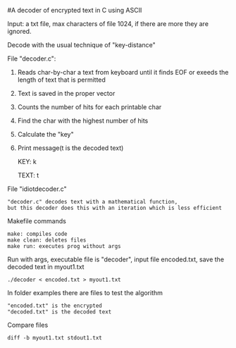 #A decoder of encrypted text in C using ASCII

Input: a txt file, max characters of file 1024, if there are more they are ignored.

Decode with the usual technique of "key-distance"

File "decoder.c":

1) Reads char-by-char a text from keyboard until it finds EOF or exeeds the length of text that is permitted

2) Text is saved in the proper vector

3) Counts the number of hits for each printable char

4) Find the char with the highest number of hits

5) Calculate the "key"

6) Print message(t is the decoded text)

	KEY: k

	TEXT: t

File "idiotdecoder.c"
	
	"decoder.c" decodes text with a mathematical function, 
	but this decoder does this with an iteration which is less efficient

Makefile commands

	make: compiles code
	make clean: deletes files
	make run: executes prog without args

Run with args, executable file is "decoder", input file encoded.txt, save the decoded text in myout1.txt

	./decoder < encoded.txt > myout1.txt

In folder examples there are files to test the algorithm

	"encoded.txt" is the encrypted
	"decoded.txt" is the decoded text

Compare files

	diff -b myout1.txt stdout1.txt
